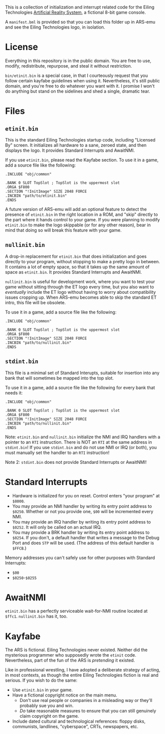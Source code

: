 This is a collection of initialization and interrupt related code for the Eiling Technologies [Artificial Reality System](https://github.com/SolraBizna/ars-emu/), a fictional 8-bit game console.

A `manifest.bml` is provided so that you can load this folder up in ARS-emu and see the Eiling Technologies logo, in isolation.

# License

Everything in this repository is in the public domain. You are free to use, modify, redistribute, repurpose, and steal it without restriction.

`bin/etinit.bin` is a special case, in that I courteously request that you follow certain kayfabe guidelines when using it. Nevertheless, it's still public domain, and you're free to do whatever you want with it. I promise I won't do anything but stand on the sidelines and shed a single, dramatic tear.

# Files

## `etinit.bin`

This is the standard Eiling Technologies startup code, including "Licensed By" screen. It initializes all hardware to a sane, zeroed state, and then displays the logo. It provides Standard Interrupts and AwaitNMI. 

If you use `etinit.bin`, please read the Kayfabe section. To use it in a game, add a source file like the following:

```65c02
.INCLUDE "obj/common"

.BANK 0 SLOT TopSlot ; TopSlot is the uppermost slot
.ORGA $F800
.SECTION "!InitImage" SIZE 2048 FORCE
.INCBIN "path/to/etinit.bin"
.ENDS
```

A future version of ARS-emu will add an optional feature to detect the presence of `etinit.bin` in the right location in a ROM, and "skip" directly to the part where it hands control to your game. If you were planning to modify `etinit.bin` to make the logo skippable (or for any other reason), bear in mind that doing so will break this feature with your game.

## `nullinit.bin`

A drop-in replacement for `etinit.bin` that does initialization and goes directly to your program, without stopping to make a pretty logo in between. It contains a lot of empty space, so that it takes up the same amount of space as `etinit.bin`. It provides Standard Interrupts and AwaitNMI.

`nullinit.bin` is useful for development work, where you want to test your game without sitting through the ET logo every time, but you also want to *eventually* include the ET logo without having to worry about compatibility issues cropping up. When ARS-emu becomes able to skip the standard ET intro, this file will be obsolete.

To use it in a game, add a source file like the following:

```65c02
.INCLUDE "obj/common"

.BANK 0 SLOT TopSlot ; TopSlot is the uppermost slot
.ORGA $F800
.SECTION "!InitImage" SIZE 2048 FORCE
.INCBIN "path/to/nullinit.bin"
.ENDS
```

## `stdint.bin`

This file is a minimal set of Standard Interupts, suitable for insertion into any bank that will sometimes be mapped into the top slot.

To use it in a game, add a source file like the following for every bank that needs it:

```65c02
.INCLUDE "obj/common"

.BANK 0 SLOT TopSlot ; TopSlot is the uppermost slot
.ORGA $F800
.SECTION "!InitImage" SIZE 2048 FORCE
.INCBIN "path/to/nullinit.bin"
.ENDS
```

Note: `etinit.bin` and `nullinit.bin` initialize the NMI and IRQ handlers with a pointer to an `RTI` instruction. There is NOT an `RTI` at the same address in `stdint.bin`! If you use `stdint.bin` and do not use NMI or IRQ (or both), you must manually set the handler to an `RTI` instruction!

Note 2: `stdint.bin` does not provide Standard Interrupts or AwaitNMI!

# Standard Interrupts

- Hardware is initialized for you on reset. Control enters "your program" at `$8000`.
- You may provide an NMI handler by writing its entry point address to `$0250`. Whether or not you provide one, `$00` will be incremented every NMI.
- You may provide an IRQ handler by writing its entry point address to `$0252`. It will only be called on an actual IRQ.
- You may provide a BRK handler by writing its entry point address to `$0254`. If you don't, a default handler that writes a message to the Debug Port and does `STP` will be used. (The address of this default handler is `$FFCB`.)

Memory addresses you can't safely use for other purposes with Standard Interrupts:

- `$00`
- `$0250`-`$0255`

# AwaitNMI

`etinit.bin` has a perfectly serviceable wait-for-NMI routine located at `$ffc1`. `nullinit.bin` has it, too.

# Kayfabe

The ARS is fictional. Eiling Technologies never existed. Neither did the mysterious programmer who supposedly wrote the `etinit` code. Nevertheless, part of the fun of the ARS is *pretending* it existed.

Like in professional wrestling, I have adopted a deliberate strategy of acting, in most contexts, as though the entire Eiling Technologies fiction is real and serious. If you wish to do the same:

- Use `etinit.bin` in your game.
- Have a fictional copyright notice on the main menu.
    - Don't use real people or companies in a misleading way or they'll probably sue you and win.
    - *Do* take reasonable measures to ensure that you can still genuinely claim copyright on the game.
- Include dated cultural and technological references: floppy disks, communists, landlines, "cyberspace", CRTs, newspapers, etc.

